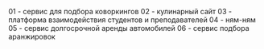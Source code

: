 01 - сервис для подбора коворкингов
02 - кулинарный сайт
03 - платформа взаимодействия студентов и преподавателей
04 - ням-ням
05 - сервис долгосрочной аренды автомобилей
06 - сервис подбора аранжировок